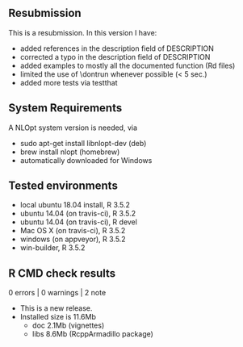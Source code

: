 ## Resubmission

This is a resubmission. In this version I have:

- added references in the description field of DESCRIPTION
- corrected a typo in the description field of DESCRIPTION
- added examples to mostly all the documented function (Rd files)
- limited the use of \dontrun whenever possible (< 5 sec.)
- added more tests via testthat

## System Requirements

A NLOpt system version is needed, via 

- sudo apt-get install libnlopt-dev (deb)
- brew install nlopt (homebrew)
- automatically downloaded for Windows

## Tested environments

- local ubuntu 18.04 install, R 3.5.2
- ubuntu 14.04 (on travis-ci), R 3.5.2
- ubuntu 14.04 (on travis-ci), R devel
- Mac OS X (on travis-ci), R 3.5.2
- windows (on appveyor), R 3.5.2
- win-builder, R 3.5.2 

## R CMD check results

0 errors | 0 warnings | 2 note

* This is a new release.
* Installed size is 11.6Mb
    - doc 2.1Mb (vignettes)
    - libs 8.6Mb (RcppArmadillo package)

